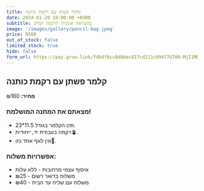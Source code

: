 ```yaml
---
title: קלמר פשתן עם רקמת כותנה
date: 2024-01-20 10:00:00 +0300
subtitle: בהשראת אומנית הרקמה יומיקו
image: '/images/gallery/pencil-bag.jpeg'
price: ₪160
out_of_stock: false
limited_stock: true
hide: false
form_url: https://pay.grow.link/fd64f6cc8d8dec817cd211c09477d780-MjI1MDc0Mw
---
```


## קלמר פשתן עם רקמת כותנה

**מחיר:** ₪160

### מצאתם את המתנה המושלמת!

- הקלמר בגודל 11.5*23 cm.
- רקמה בעבודת יד, ייחודית🪴.
- אין לאף אחד כזו💫.

### אפשרויות משלוח:

- איסוף עצמי מרחובות - ללא עלות
- משלוח בדואר רשום - ₪25
- משלוח עם שליח עד הבית - ₪40 
